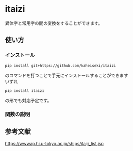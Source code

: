 # itaizi
異体字と常用字の間の変換をすることができます。

<!-- ## demo -->


## 使い方
### インストール
```
pip install git+https://github.com/kaheiseki/itaizi
```
のコマンドを打つことで手元にインストールすることができます  
いずれ
```
pip install itaizi
```
の形でも対応予定です。

### 関数の説明

## 参考文献
https://wwwap.hi.u-tokyo.ac.jp/ships/itaiji_list.jsp 